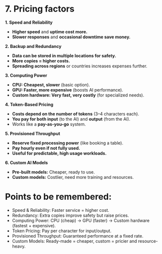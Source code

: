 # 7. Pricing factors
**1. Speed and Reliability**
- **Higher speed** and **uptime cost more.**
- **Slower responses** and **occasional downtime save money.**

**2. Backup and Redundancy**
- **Data can be stored in multiple locations for safety.**
- **More copies = higher costs.**
- **Spreading across regions** or countries increases expenses further.

**3. Computing Power**
- **CPU: Cheapest, slower** (basic option).
- **GPU: Faster, more expensive** (boosts AI performance).
- **Custom hardware: Very fast, very costly** (for specialized needs).

**4. Token-Based Pricing**
- **Costs depend on the number of tokens** (3–4 characters each).
- **You pay for both input** (to the AI) and **output** (from the AI).
- Works like a **pay-as-you-go** system.

**5. Provisioned Throughput**
- **Reserve fixed processing power** (like booking a table).
- **Pay hourly even if not fully used.**
- **Useful for predictable, high usage workloads.**

**6. Custom AI Models**
- **Pre-built models:** Cheaper, ready to use.
- **Custom models:** Costlier, need more training and resources.

# Points to be remembered:
- Speed & Reliability: Faster service = higher cost.
- Redundancy: Extra copies improve safety but raise prices.
- Computing Power: CPU (cheap) → GPU (faster) → Custom hardware (fastest + expensive).
- Token Pricing: Pay per character for input/output.
- Provisioned Throughput: Guaranteed performance at a fixed rate.
- Custom Models: Ready-made = cheaper, custom = pricier and resource-heavy.

